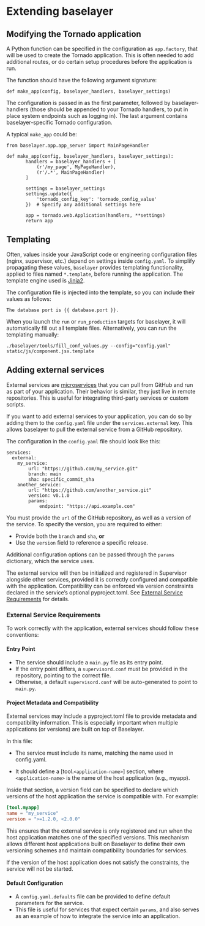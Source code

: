 # Extending baselayer

## Modifying the Tornado application

A Python function can be specified in the configuration as
`app.factory`, that will be used to create the Tornado
application. This is often needed to add additional routes, or do
certain setup procedures before the application is run.

The function should have the following argument signature:

```
def make_app(config, baselayer_handlers, baselayer_settings)
```

The configuration is passed in as the first parameter, followed by
baselayer-handlers (those should be appended to your Tornado handlers,
to put in place system endpoints such as logging in). The last
argument contains baselayer-specific Tornado configuration.

A typical `make_app` could be:

```
from baselayer.app.app_server import MainPageHandler

def make_app(config, baselayer_handlers, baselayer_settings):
       handlers = baselayer_handlers + [
           (r'/my_page', MyPageHandler),
           (r'/.*', MainPageHandler)
       ]

       settings = baselayer_settings
       settings.update({
           'tornado_config_key': 'tornado_config_value'
       })  # Specify any additional settings here

       app = tornado.web.Application(handlers, **settings)
       return app
```

## Templating

Often, values inside your JavaScript code or engineering configuration
files (nginx, supervisor, etc.) depend on settings inside
`config.yaml`. To simplify propagating these values, `baselayer`
provides templating functionality, applied to files named
`*.template`, before running the application. The template engine used
is [Jinja2](https://jinja.palletsprojects.com).

The configuration file is injected into the template, so you can
include their values as follows:

```
The database port is {{ database.port }}.
```

When you launch the `run` or `run_production` targets for baselayer,
it will automatically fill out all template files. Alternatively, you
can run the templating manually:

```
./baselayer/tools/fill_conf_values.py --config="config.yaml" static/js/component.jsx.template
```

## Adding external services

External services are [microservices](usage.md#microservices) that you can pull from GitHub and run as part of your application. Their behavior is similar, they just live in remote repositories. This is useful for integrating third-party services or custom scripts.

If you want to add external services to your application,
you can do so by adding them to the `config.yaml` file under the `services.external` key. This allows baselayer to pull the external service from a GitHub repository.

The configuration in the `config.yaml` file should look like this:

```
services:
  external:
    my_service:
        url: "https://github.com/my_service.git"
        branch: main
        sha: specific_commit_sha
    another_service:
        url: "https://github.com/another_service.git"
        version: v0.1.0
        params:
            endpoint: "https://api.example.com"
```

You must provide the `url` of the GitHub repository, as well as a version of the service. To specify the version, you are required to either:

- Provide both the `branch` and `sha`,
  **or**
- Use the `version` field to reference a specific release.

Additional configuration options can be passed through the `params` dictionary, which the service uses.

The external service will then be initialized and registered in Supervisor alongside other services, provided it is correctly configured and compatible with the application.
Compatibility can be enforced via version constraints declared in the service’s optional pyproject.toml. See [External Service Requirements](#external-service-requirements) for details.

### External Service Requirements

To work correctly with the application, external services should follow these conventions:

#### Entry Point

- The service should include a `main.py` file as its entry point.
- If the entry point differs, a `supervisord.conf` must be provided in the repository, pointing to the correct file.
- Otherwise, a default `supervisord.conf` will be auto-generated to point to `main.py`.

#### Project Metadata and Compatibility

External services may include a pyproject.toml file to provide metadata and compatibility information. This is especially important when multiple applications (or versions) are built on top of Baselayer.

In this file:

- The service must include its name, matching the name used in config.yaml.

- It should define a [tool.`<application-name>`] section, where `<application-name>` is the name of the host application (e.g., myapp).

Inside that section, a version field can be specified to declare which versions of the host application the service is compatible with. For example:

```toml
[tool.myapp]
name = "my_service"
version = ">=1.2.0, <2.0.0"
```

This ensures that the external service is only registered and run when the host application matches one of the specified versions. This mechanism allows different host applications built on Baselayer to define their own versioning schemes and maintain compatibility boundaries for services.

If the version of the host application does not satisfy the constraints, the service will not be started.

#### Default Configuration

- A `config.yaml.defaults` file can be provided to define default parameters for the service.
- This file is useful for services that expect certain `params`, and also serves as an example of how to integrate the service into an application.
